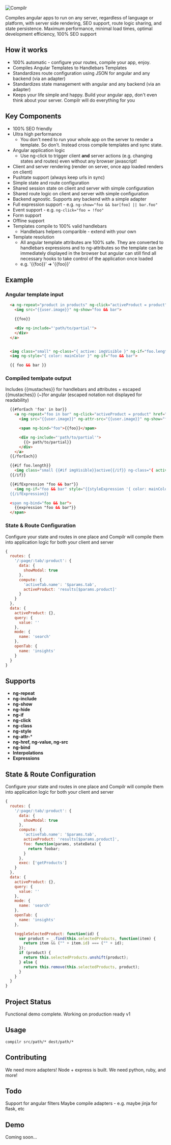 ![Compilr](http://i.imgur.com/sgvfBB7.png)

Compiles angular apps to run on any server, regardless of language or platform, with server side rendering, SEO support, route logic sharing, and state persistence.
Maximum performance, minimal load times, optimal development efficiency, 100% SEO support

## How it works
* 100% automatic - configure your routes, compile your app, enjoy.
* Compiles Angular Templates to Handlebars Templates
* Standardizes route configuration using JSON for angular and any backend (via an adapter)
* Standardizes state management with angular and any backend (via an adapter)
* Keeps your life simple and happy. Build your angular app, don't even think about
  your server. Compilr will do everything for you

## Key Components
* 100% SEO friendly
* Ultra high performance
  * You don't need to run your whole app on the server to render a template. So don't.
    Instead cross compile templates and sync state.
* Angular application logic
  * Use ng-click to trigger client __and__ server actions
  (e.g. changing states and routes) even without any browser javascript!
* Client and server rendering (render on server, once app loaded renders on client)
* Pushtate support (always keep urls in sync)
* Simple state and route configuration
* Shared session state on client and server with simple configuration
* Shared route logic on client and server with simple configuration
* Backend agnostic. Supports any backend with a simple adapter
* Full expression support - e.g. `ng-show="foo && bar[foo] || bar.foo"`
* Event support - e.g. `ng-click="foo = !foo"`
* Form support
* Offline support
* Templates compile to 100% valid handlebars
  * Handlebars helpers comparible - extend with your own
* Template resolution
  * All angular template attributes are 100% safe. They are converted
    to handlebars expressions and to ng-attributes so the template
    can be immediately displayed in the browser but angular can still
    find all necessary hooks to take control of the application once loaded
  * e.g. '{{foo}}' ➜ '<span ng-bind="foo">{{foo}}<span>'

## Example

### Angular template input
```html
  <a ng-repeat="product in products" ng-click="activeProduct = product">
    <img src="{{user.image}}" ng-show="foo && bar">

    {{foo}}

    <div ng-include="'path/to/partial'">
    </div>
  </a>


  <img class="small" ng-class="{ active: imgVisible }" ng-if="foo.length">
  <img ng-style="{ color: mainColor }" ng-if="foo && bar">

  {{ foo && bar }}

```

### Compiled temlpate output
Includes {{mustaches}} for handlebars and attributes + escaped {{mustaches}} (&#126;)for angular (escaped notation not displayed for readability)
```html
  {{#forEach 'foo' in bar}}
    <a ng-repeat="foo in bar" ng-click="activeProduct = product" href="?action=activeProduct%3Dproduct">
      <img src="{{user.image}}" ng-attr-src="{{user.image}}" ng-show="foo" {{hbsShow "foo && bar"}}>

      <span ng-bind="foo">{{foo}}</span>

      <div ng-include="'path/to/partial'">
        {{> path/to/partial}}
      </div>
    </a>
  {{/forEach}}

  {{#if foo.length}}
    <img class="small {{#if imgVisible}}active{{/if}} ng-class="{ active: imgVisible }" ng-if="foo.length">
  {{/if}}

  {{#ifExpression "foo && bar"}}
    <img ng-if="foo && bar" style="{{styleExpression '{ color: mainColor }'}}>
  {{/ifExpression}}

  <span ng-bind="foo && bar">
    {{expression "foo && bar"}}
  </span>
```

### State & Route Configuration
Configure your state and routes in one place and Compilr
will compile them into application logic for both your client and server

```javascript
{
  routes: {
    '/:page/:tab/:product': {
      data: {
        showModal: true
      },
      compute: {
        'activeTab.name': '$params.tab',
        activeProduct: 'results[$params.product]'
      }
    }
  },
  data: {
    activeProduct: {},
    query: {
      value: ''
    },
    mode: {
      name: 'search'
    },
    openTab: {
      name: 'insights'
    }
  }
}

```

## Supports

* **ng-repeat**
* **ng-include**
* **ng-show**
* **ng-hide**
* **ng-if**
* **ng-click**
* **ng-class**
* **ng-style**
* **ng-attr-***
* **ng-href, ng-value, ng-src**
* **ng-bind**
* **Interpolations**
* **Expressions**

## State & Route Configuration
Configure your state and routes in one place and Compilr
will compile them into application logic for both your client and server

```javascript
{
  routes: {
    '/:page/:tab/:product': {
      data: {
        showModal: true
      },
      compute: {
        'activeTab.name': '$params.tab',
        activeProduct: 'results[$params.product]',
        foo: function(params, stateData) {
          return foobar;
        }
      },
      exec: ['getProducts']
    }
  },
  data: {
    activeProduct: {},
    query: {
      value: ''
    },
    mode: {
      name: 'search'
    },
    openTab: {
      name: 'insights'
    },

    toggleSelectedProduct: function(id) {
      var product = _.find(this.selectedProducts, function(item) {
        return item && ("" + item.id) === ("" + id);
      });
      if (product) {
        return this.selectedProducts.unshift(product);
      } else {
        return this.remove(this.selectedProducts, product);
      }
    }
  }
}

```

## Project Status
Functional demo complete. Working on production ready v1

## Usage
`compilr src/path/* dest/path/*`

## Contributing
We need more adapters! Node + express is built. We need python, ruby, and more!

## Todo
Support for angular filters
Maybe compile adapters - e.g. maybe jinja for flask, etc

## Demo
Coming soon...
